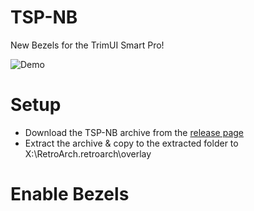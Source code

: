 # TSP-NB

New Bezels for the TrimUI Smart Pro!

![Demo](https://github.com/acatone-git/TSP-CB/assets/67967964/cb96065d-d824-4af7-a644-335686e283b1)

# Setup

- Download the TSP-NB archive from the [release page](https://github.com/acatone-git/TSP-NB/releases)
- Extract the archive & copy to the extracted folder to X:\RetroArch\.retroarch\overlay

# Enable Bezels


